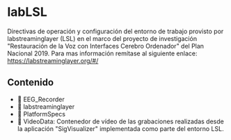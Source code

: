 # labLSL
Directivas de operación y configuración del entorno de trabajo provisto por labstreaminglayer (LSL) en el marco del proyecto de investigación "Restauración de la Voz con Interfaces Cerebro Ordenador" del Plan Nacional 2019. Para mas información remítase al siguiente enlace: https://labstreaminglayer.org/#/

## Contenido
- :file_folder: EEG_Recorder
- :file_folder: labstreaminglayer
- :file_folder: PlatformSpecs
- :file_folder: VideoData: Contenedor de vídeo de las grabaciones realizadas desde la aplicación "SigVisualizer" implementada como parte del entorno LSL.
